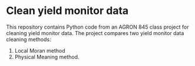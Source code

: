 # Clean yield monitor data
This repository contains Python code from an AGRON 845 class project for cleaning yield monitor data. The project compares two yield monitor data cleaning methods:
1. Local Moran method
2. Physical Meaning method.
